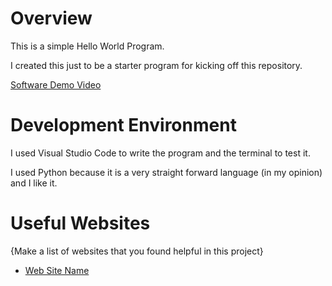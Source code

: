 # Overview

This is a simple Hello World Program.

I created this just to be a starter program for kicking off this repository.

[Software Demo Video](https://youtu.be/rrtLsKfBmbM)

# Development Environment

I used Visual Studio Code to write the program and the terminal to test it.

I used Python because it is a very straight forward language (in my opinion) and I like it.

# Useful Websites

{Make a list of websites that you found helpful in this project}
* [Web Site Name](https://www.youtube.com/)